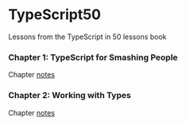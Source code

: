 # TypeScript50

Lessons from the TypeScript in 50 lessons book

### Chapter 1: TypeScript for Smashing People

Chapter [notes](./chapter01)

### Chapter 2: Working with Types

Chapter [notes](./chapter02)

